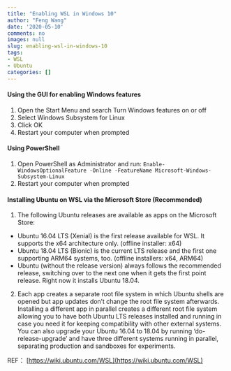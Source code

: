 ```yaml
---
title: "Enabling WSL in Windows 10"
author: "Feng Wang"
date: '2020-05-10'
comments: no
images: null
slug: enabling-wsl-in-windows-10
tags:
- WSL
- Ubuntu
categories: []
---
```


#### Using the GUI for enabling Windows features

1. Open the Start Menu and search Turn Windows features on or off 
2. Select Windows Subsystem for Linux 
3. Click OK 
4. Restart your computer when prompted

#### Using PowerShell

1. Open PowerShell as Administrator and run:
   `Enable-WindowsOptionalFeature -Online -FeatureName Microsoft-Windows-Subsystem-Linux`
2. Restart your computer when prompted 

#### Installing Ubuntu on WSL via the Microsoft Store (Recommended)

1. The following Ubuntu releases are available as apps on the Microsoft Store: 

- Ubuntu 16.04 LTS (Xenial) is the first release available for WSL. It supports the x64 architecture only. (offline installer: x64) 
- Ubuntu 18.04 LTS (Bionic) is the current LTS release and the first one supporting ARM64 systems, too. (offline installers: x64, ARM64) 
- Ubuntu (without the release version) always follows the recommended release, switching over to the next one when it gets the first point release. Right now it installs Ubuntu 18.04. 

2. Each app creates a separate root file system in which Ubuntu shells are opened but app updates don’t change the root file system afterwards. Installing a different app in parallel creates a different root file system allowing you to have both Ubuntu LTS releases installed and running in case you need it for keeping compatibility with other external systems. You can also upgrade your Ubuntu 16.04 to 18.04 by running ‘do-release-upgrade’ and have three different systems running in parallel, separating production and sandboxes for experiments. 

REF： [https://wiki.ubuntu.com/WSL](https://wiki.ubuntu.com/WSL) 